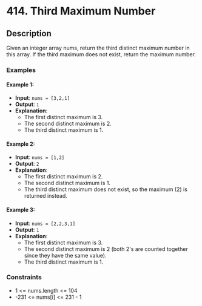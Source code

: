 # 414. Third Maximum Number

## Description

Given an integer array nums, return the third distinct maximum number in this array. If the third maximum does not exist, return the maximum number.

### Examples

#### Example 1:
- **Input**: `nums = [3,2,1]`
- **Output**: `1`
- **Explanation**:
  - The first distinct maximum is 3.
  - The second distinct maximum is 2.
  - The third distinct maximum is 1.

#### Example 2:
- **Input**: `nums = [1,2]`
- **Output**: `2`
- **Explanation**:
  - The first distinct maximum is 2.
  - The second distinct maximum is 1.
  - The third distinct maximum does not exist, so the maximum (2) is returned instead.

#### Example 3:
- **Input**: `nums = [2,2,3,1]`
- **Output**: `1`
- **Explanation**:
  - The first distinct maximum is 3.
  - The second distinct maximum is 2 (both 2's are counted together since they have the same value).
  - The third distinct maximum is 1.

### Constraints

- 1 <= nums.length <= 104
- -231 <= nums[i] <= 231 - 1
